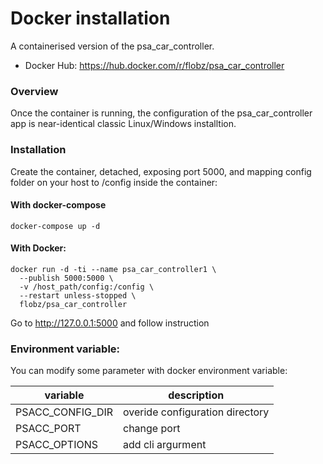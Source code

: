 # Docker installation

A containerised version of the psa_car_controller.
- Docker Hub: https://hub.docker.com/r/flobz/psa_car_controller

### Overview
Once the container is running, the configuration of the psa_car_controller app is near-identical classic Linux/Windows installtion.

### Installation
Create the container, detached, exposing port 5000, and mapping config folder on your host to /config inside the container:

#### With docker-compose
```
docker-compose up -d
```
#### With Docker:
```
docker run -d -ti --name psa_car_controller1 \
  --publish 5000:5000 \
  -v /host_path/config:/config \
  --restart unless-stopped \
  flobz/psa_car_controller
```
Go to http://127.0.0.1:5000 and follow instruction

### Environment variable:
You can modify some parameter with docker environment variable:

|variable         | description                     |
|-----------------|---------------------------------|
|PSACC_CONFIG_DIR | overide configuration directory |
|PSACC_PORT       | change port                     |
|PSACC_OPTIONS    | add cli argurment               |



